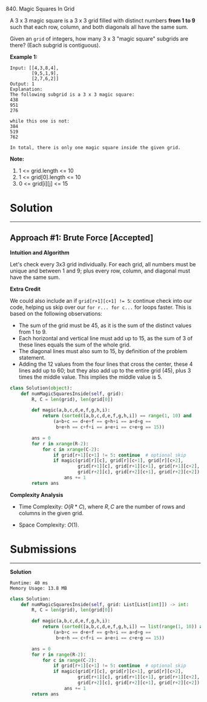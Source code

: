 840. Magic Squares In Grid

A 3 x 3 magic square is a 3 x 3 grid filled with distinct numbers **from 1 to 9** such that each row, column, and both diagonals all have the same sum.

Given an `grid` of integers, how many 3 x 3 "magic square" subgrids are there?  (Each subgrid is contiguous).

**Example 1:**
```
Input: [[4,3,8,4],
        [9,5,1,9],
        [2,7,6,2]]
Output: 1
Explanation: 
The following subgrid is a 3 x 3 magic square:
438
951
276

while this one is not:
384
519
762

In total, there is only one magic square inside the given grid.
```

**Note:**

1. 1 <= grid.length <= 10
1. 1 <= grid[0].length <= 10
1. 0 <= grid[i][j] <= 15

# Solution
---
## Approach #1: Brute Force [Accepted]
**Intuition and Algorithm**

Let's check every 3x3 grid individually. For each grid, all numbers must be unique and between 1 and 9; plus every row, column, and diagonal must have the same sum.

**Extra Credit**

We could also include an if `grid[r+1][c+1] != 5`: continue check into our code, helping us skip over our `for r... for c...` for loops faster. This is based on the following observations:

* The sum of the grid must be 45, as it is the sum of the distinct values from 1 to 9.
* Each horizontal and vertical line must add up to 15, as the sum of 3 of these lines equals the sum of the whole grid.
* The diagonal lines must also sum to 15, by definition of the problem statement.
* Adding the 12 values from the four lines that cross the center, these 4 lines add up to 60; but they also add up to the entire grid (45), plus 3 times the middle value. This implies the middle value is 5.

```python
class Solution(object):
    def numMagicSquaresInside(self, grid):
        R, C = len(grid), len(grid[0])

        def magic(a,b,c,d,e,f,g,h,i):
            return (sorted([a,b,c,d,e,f,g,h,i]) == range(1, 10) and
                (a+b+c == d+e+f == g+h+i == a+d+g ==
                 b+e+h == c+f+i == a+e+i == c+e+g == 15))

        ans = 0
        for r in xrange(R-2):
            for c in xrange(C-2):
                if grid[r+1][c+1] != 5: continue  # optional skip
                if magic(grid[r][c], grid[r][c+1], grid[r][c+2],
                         grid[r+1][c], grid[r+1][c+1], grid[r+1][c+2],
                         grid[r+2][c], grid[r+2][c+1], grid[r+2][c+2]):
                    ans += 1
        return ans
```

**Complexity Analysis**

* Time Complexity: $O(R*C)$, where $R, C$ are the number of rows and columns in the given grid.

* Space Complexity: $O(1)$.

# Submissions
---
**Solution**
```
Runtime: 40 ms
Memory Usage: 13.8 MB
```
```python
class Solution:
    def numMagicSquaresInside(self, grid: List[List[int]]) -> int:
        R, C = len(grid), len(grid[0])

        def magic(a,b,c,d,e,f,g,h,i):
            return (sorted([a,b,c,d,e,f,g,h,i]) == list(range(1, 10)) and
                (a+b+c == d+e+f == g+h+i == a+d+g ==
                 b+e+h == c+f+i == a+e+i == c+e+g == 15))

        ans = 0
        for r in range(R-2):
            for c in range(C-2):
                if grid[r+1][c+1] != 5: continue  # optional skip
                if magic(grid[r][c], grid[r][c+1], grid[r][c+2],
                         grid[r+1][c], grid[r+1][c+1], grid[r+1][c+2],
                         grid[r+2][c], grid[r+2][c+1], grid[r+2][c+2]):
                    ans += 1
        return ans
```